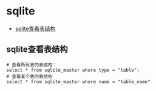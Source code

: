 # sqlite

+ [sqlite查看表结构](#sqlite查看表结构)


## sqlite查看表结构
~~~ shell
# 查看所有表的表结构：
select * from sqlite_master where type = "table";
# 查看某个表的表结构
select * from sqlite_master where name = "table_name"
~~~